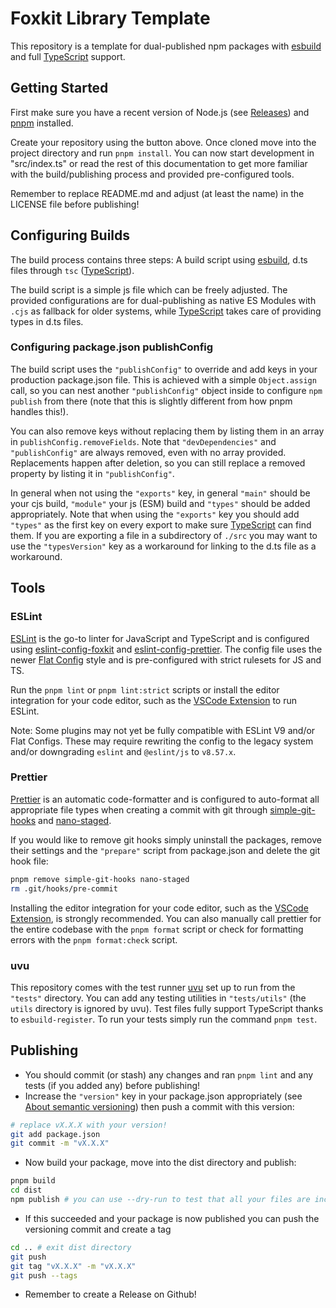# Foxkit Library Template

This repository is a template for dual-published npm packages with [esbuild] and full [TypeScript] support.

## Getting Started

First make sure you have a recent version of Node.js (see [Releases](https://nodejs.dev/en/about/releases/)) and [pnpm] installed.

Create your repository using the button above. Once cloned move into the project directory and run `pnpm install`. You can now start development in "src/index.ts" or read the rest of this documentation to get more familiar with the build/publishing process and provided pre-configured tools.

Remember to replace README.md and adjust (at least the name) in the LICENSE file before publishing!

## Configuring Builds

The build process contains three steps: A build script using [esbuild], d.ts files through `tsc` ([TypeScript]).

The build script is a simple js file which can be freely adjusted. The provided configurations are for dual-publishing as native ES Modules with `.cjs` as fallback for older systems, while [TypeScript] takes care of providing types in d.ts files.

### Configuring package.json publishConfig

The build script uses the `"publishConfig"` to override and add keys in your production package.json file. This is achieved with a simple `Object.assign` call, so you can nest another `"publishConfig"` object inside to configure `npm publish` from there (note that this is slightly different from how pnpm handles this!).

You can also remove keys without replacing them by listing them in an array in `publishConfig.removeFields`. Note that `"devDependencies"` and `"publishConfig"` are always removed, even with no array provided. Replacements happen after deletion, so you can still replace a removed property by listing it in `"publishConfig"`.

In general when not using the `"exports"` key, in general `"main"` should be your cjs build, `"module"` your js (ESM) build and `"types"` should be added appropriately. Note that when using the `"exports"` key you should add `"types"` as the first key on every export to make sure [TypeScript] can find them. If you are exporting a file in a subdirectory of `./src` you may want to use the `"typesVersion"` key as a workaround for linking to the d.ts file as a workaround.

## Tools

### ESLint

[ESLint] is the go-to linter for JavaScript and TypeScript and is configured using [eslint-config-foxkit] and [eslint-config-prettier]. The config file uses the newer [Flat Config] style and is pre-configured with strict rulesets for JS and TS.

Run the `pnpm lint` or `pnpm lint:strict` scripts or install the editor integration for your code editor, such as the [VSCode Extension](https://marketplace.visualstudio.com/items?itemName=dbaeumer.vscode-eslint) to run ESLint.

Note: Some plugins may not yet be fully compatible with ESLint V9 and/or Flat Configs. These may require rewriting the config to the legacy system and/or downgrading `eslint` and `@eslint/js` to `v8.57.x`.

### Prettier

[Prettier] is an automatic code-formatter and is configured to auto-format all appropriate file types when creating a commit with git through [simple-git-hooks] and [nano-staged].

If you would like to remove git hooks simply uninstall the packages, remove their settings and the `"prepare"` script from package.json and delete the git hook file:

```sh
pnpm remove simple-git-hooks nano-staged
rm .git/hooks/pre-commit
```

Installing the editor integration for your code editor, such as the [VSCode Extension](https://marketplace.visualstudio.com/items?itemName=esbenp.prettier-vscode), is strongly recommended. You can also manually call prettier for the entire codebase with the `pnpm format` script or check for formatting errors with the `pnpm format:check` script.

### uvu

This repository comes with the test runner [uvu] set up to run from the `"tests"` directory. You can add any testing utilities in `"tests/utils"` (the `utils` directory is ignored by uvu). Test files fully support TypeScript thanks to `esbuild-register`. To run your tests simply run the command `pnpm test`.

## Publishing

- You should commit (or stash) any changes and ran `pnpm lint` and any tests (if you added any) before publishing!
- Increase the `"version"` key in your package.json appropriately (see [About semantic versioning](https://docs.npmjs.com/about-semantic-versioning)) then push a commit with this version:

```sh
# replace vX.X.X with your version!
git add package.json
git commit -m "vX.X.X"
```

- Now build your package, move into the dist directory and publish:

```sh
pnpm build
cd dist
npm publish # you can use --dry-run to test that all your files are included properly!
```

- If this succeeded and your package is now published you can push the versioning commit and create a tag

```sh
cd .. # exit dist directory
git push
git tag "vX.X.X" -m "vX.X.X"
git push --tags
```

- Remember to create a Release on Github!

[esbuild]: https://esbuild.github.io/
[TypeScript]: https://www.typescriptlang.org/
[pnpm]: https://pnpm.io/
[ESLint]: https://eslint.org/
[eslint-config-foxkit]: https://github.com/foxkit-js/eslint-config-foxkit
[eslint-config-prettier]: https://github.com/prettier/eslint-config-prettier
[Flat Config]: https://eslint.org/docs/latest/use/configure/configuration-files-new
[Prettier]: https://prettier.io/
[simple-git-hooks]: https://github.com/toplenboren/simple-git-hooks
[nano-staged]: https://github.com/usmanyunusov/nano-staged
[uvu]: https://github.com/lukeed/uvu
